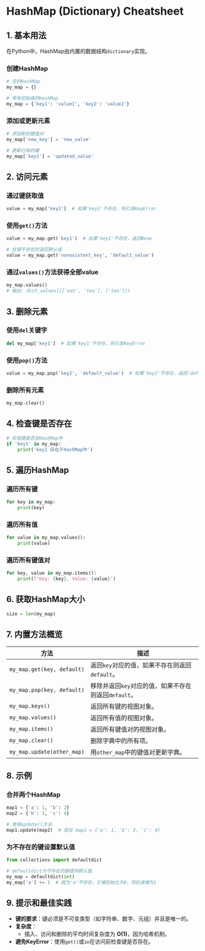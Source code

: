 # HashMap (Dictionary) Cheatsheet

## **1. 基本用法**
在Python中，HashMap由内置的数据结构`dictionary`实现。

### **创建HashMap**
```python
# 空的HashMap
my_map = {}

# 带有初始值的HashMap
my_map = {'key1': 'value1', 'key2': 'value2'}
```

### **添加或更新元素**
```python
# 添加新的键值对
my_map['new_key'] = 'new_value'

# 更新已有的键
my_map['key1'] = 'updated_value'
```

## **2. 访问元素**
### **通过键获取值**
```python
value = my_map['key1']  # 如果'key1'不存在，将引发KeyError
```

### **使用`get()`方法**
```python
value = my_map.get('key1')  # 如果'key1'不存在，返回None

# 在键不存在时返回默认值
value = my_map.get('nonexistent_key', 'default_value')
```

### 通过`values()`方法获得全部value
```python
my_map.values()
# 输出: dict_values([['eat', 'tea'], ['tan']])
```


## **3. 删除元素**
### **使用`del`关键字**
```python
del my_map['key1']  # 如果'key1'不存在，将引发KeyError
```

### **使用`pop()`方法**
```python
value = my_map.pop('key2', 'default_value')  # 如果'key2'不存在，返回'default_value'
```

### **删除所有元素**
```python
my_map.clear()
```

## **4. 检查键是否存在**
```python
# 检查键是否在HashMap中
if 'key1' in my_map:
    print('key1 存在于HashMap中')
```

## **5. 遍历HashMap**
### **遍历所有键**
```python
for key in my_map:
    print(key)
```

### **遍历所有值**
```python
for value in my_map.values():
    print(value)
```

### **遍历所有键值对**
```python
for key, value in my_map.items():
    print(f'Key: {key}, Value: {value}')
```

## **6. 获取HashMap大小**
```python
size = len(my_map)
```

## **7. 内置方法概览**

| 方法                        | 描述                                                    |
|----------------------------|--------------------------------------------------------|
| `my_map.get(key, default)` | 返回`key`对应的值，如果不存在则返回`default`。          |
| `my_map.pop(key, default)` | 移除并返回`key`对应的值，如果不存在则返回`default`。     |
| `my_map.keys()`            | 返回所有键的视图对象。                                  |
| `my_map.values()`          | 返回所有值的视图对象。                                  |
| `my_map.items()`           | 返回所有键值对的视图对象。                              |
| `my_map.clear()`           | 删除字典中的所有项。                                    |
| `my_map.update(other_map)` | 用`other_map`中的键值对更新字典。                       |

## **8. 示例**
### **合并两个HashMap**
```python
map1 = {'a': 1, 'b': 2}
map2 = {'b': 3, 'c': 4}

# 使用update()方法
map1.update(map2)  # 现在 map1 = {'a': 1, 'b': 3, 'c': 4}
```

### **为不存在的键设置默认值**
```python
from collections import defaultdict

# defaultdict为不存在的键提供默认值
my_map = defaultdict(int)
my_map['a'] += 1  # 因为'a'不存在，它被初始化为0，然后递增为1
```

## **9. 提示和最佳实践**
- **键的要求**：键必须是不可变类型（如字符串、数字、元组）并且是唯一的。
- **复杂度**：
  - 插入、访问和删除的平均时间复杂度为 **O(1)**，因为哈希机制。
- **避免KeyError**：使用`get()`或`in`在访问前检查键是否存在。